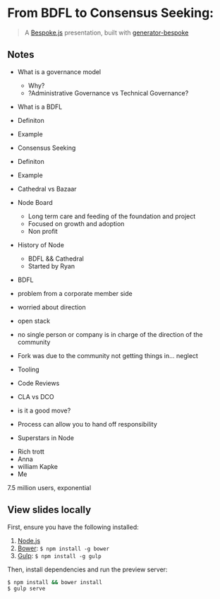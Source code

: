 # From BDFL to Consensus Seeking:
> A [Bespoke.js](http://markdalgleish.com/projects/bespoke.js) presentation, built with [generator-bespoke](https://github.com/markdalgleish/generator-bespoke)

## Notes

* What is a governance model
  * Why?
  * ?Administrative Governance vs Technical Governance?

* What is a BDFL
 * Definiton
 * Example

* Consensus Seeking
 * Definiton
 * Example

* Cathedral vs Bazaar

* Node Board
  * Long term care and feeding of the foundation and project
  * Focused on growth and adoption
  * Non profit

* History of Node
  * BDFL && Cathedral
  * Started by Ryan

* BDFL
 * problem from a corporate member side
 * worried about direction
 
* open stack
* no single person or company is in charge of the direction of the community

* Fork was due to the community not getting things in... neglect

* Tooling

* Code Reviews

* CLA vs DCO
 - is it a good move?

* Process can allow you to hand off responsibility

* Superstars in Node
 - Rich trott
 - Anna 
 - william Kapke
 - Me

7.5 million users, exponential

## View slides locally

First, ensure you have the following installed:

1. [Node.js](http://nodejs.org)
2. [Bower](http://bower.io): `$ npm install -g bower`
3. [Gulp](http://gulpjs.com): `$ npm install -g gulp`

Then, install dependencies and run the preview server:

```bash
$ npm install && bower install
$ gulp serve
```
